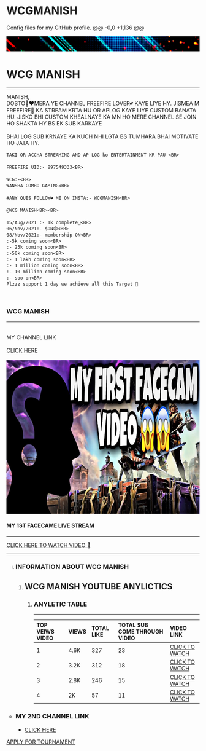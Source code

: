 # WCGMANISH
Config files for my GitHub profile.
@@ -0,0 +1,136 @@
 <!-- THIS IS MY FIRST WEB PAGE -->


<!DOCTYPE html>
<html lang="en">

<head>
  <meta charset="UTF-8">
  <meta http-equiv="X-UA-Compatible" content="IE=edge">
  <meta name="viewport" content="width=device-width, initial-scale=1.0">
  <META NAME="DESCRIPTION" CONTENT="THIS IS WCG MANISH WEBSITE">
  <META NAME="KEYWORD" CONTEND="WCG MANISH , WCG MANISH YOUTUBE, WCG MANISH WEBSITE">
  <META ROBERT="ROBERT" CONTENT="INDEX, FOLLOW">
  <title>WCG MANISH</title>
</head>
<body>
  <img SRC="1641976074263.gif" ALT="IMAGE LOADING ERROR"/>
  <P1>
    <H1>WCG MANISH</H1>
    <hr>
    MANISH,
    <BR>
    DOSTO🧍‍❤MERA YE CHANNEL FREEFIRE LOVER💕 KAYE LIYE HY.
    JISMEA M FREEFIRE🌠 KA STREAM KRTA HU OR APLOG KAYE LIYE CUSTOM BANATA HU.
    JISKO BHI CUSTOM KHEALNAYE KA MN HO MERE CHANNEL SE JOIN HO SHAKTA HY BS EK SUB KARKAYE<BR>
    <BR>
    BHAI LOG SUB KRNAYE KA
    KUCH NHI LGTA BS TUMHARA BHAI MOTIVATE HO JATA HY. <BR>

    TAKI OR ACCHA STREAMING AND AP LOG ko ENTERTAINMENT KR PAU <BR>

    FREEFIRE UID:- 897549333<BR>

    WCG:-<BR>
    WANSHA COMBO GAMING<BR>

    #ANY QUES FOLLOW❤️ ME ON INSTA:- WCGMANISH<BR>

    @WCG MANISH<BR><BR>

    15/Aug/2021 :- 1k complete🤩<BR>
    06/Nov/2021:- $ON😍<BR>
    08/Nov/2021:- membership ON<BR>
    :-5k coming soon<BR>
    :- 25k coming soon<BR>
    :-50k coming soon<BR>
    :- 1 lakh coming soon<BR>
    :- 1 million coming soon<BR>
    :- 10 million coming soon<BR>
    :- soo on<BR>
    Plzzz support 1 day we achieve all this Target 💞
  </P1><BR>
  <h3>WCG MANISH</h3>
  <hr>
  <BR>
  MY CHANNEL LINK
  <br>
    <!-- TARGET BLANK MEANS TO OPEN LINK IN NEW CHROME TAB -->
    <BR>
  <a href="https://www.youtube.com/channel/UCCUdaoMd_MDcTmmP-J_rczQ" TARGET="BLANK">CLICK HERE</a>
  <BR>
  <BR>
  <IMG src="maxresdefault.jpg" alt="bsdk net sahi kr" width="600" height="400"/>
  <br>
  <H4>MY 1ST FACECAME LIVE STREAM</H4>
  <hr>
  <A HREF="https://youtu.be/Kvrclk_pyGg" TARGET="BLANK">CLICK HERE TO WATCH VIDEO 💞</A>
  <br>
  <hr>
  <ol type="i">
    <li>
      <H3>INFORMATION ABOUT WCG MANISH</H3>
    </li>
    <ol>
      <LI>
        <H2>WCG MANISH YOUTUBE ANYLICTICS</H2>
      </LI>
      <OL>
        <LI>
          <h3>ANYLETIC TABLE </h3>
          <TAble>
            <THead>
              <TR>
                <th> TOP VEIWS VIDEO</th>
                <hr>
                <TH>VIEWS</TH>
                <TH>TOTAL LIKE </TH>
                <TH>TOTAL SUB COME THROUGH VIDEO</TH>
                <TH>VIDEO LINK</TH>
              </TR>
            </THead>
            <tbody>
              <TR>
                <TD>1</TD>
                <TD>4.6K</TD>
                <TD>327</TD>
                <TD>23</TD>
                <TD><A HREF=https://youtu.be/8iPAAZeF4BA TARGET=BLANK>CLICK TO WATCH</A></TD>
              </TR>
              <TR>
                <TD>2</TD>
                <TD>3.2K</TD>
                <TD>312</TD>
                <TD>18</TD>
                <TD><A HREF=https://youtu.be/21LujXtc0zM TARGET=BLANK>CLICK TO WATCH</A></TD>
              </TR>
              <TR>
                <TD>3</TD>
                <TD>2.8K</TD>
                <TD>246</TD>
                <TD>15</TD>
                <TD><A HREF=https://youtu.be/aANQWny0yGA TARGET=BLANK>CLICK TO WATCH</A></TD>
              </TR>
              <tr>
                <TD>4</TD>
                <td>2K</td>
                <TD>57</TD>
                <tD>11</tD>
                <TD><A HREF=https://youtu.be/OB5cHtEaXQw TARGET="BLANK">CLICK TO WATCH</A></TD>
              </tr>                                                
            </tbody>
          </TAble>
        </LI>
      </OL>
    </ol>
  </ol>
  <UL type="CIRCLE">
    <li>
      <H3>MY 2ND CHANNEL LINK</H3>
    </li>
    <UL type="SQUARE">
      <LI><a HREF="https://www.youtube.com/channel/UClTd_qcrNL2De5p09pMr-vw" target="BLANK">CLICK HERE</a></LI>
    </UL>
  </UL>
  <a href="FORM TUTORIUAL.html" target="BLANK">APPLY FOR TOURNAMENT</a>
</body>                                                                                    

